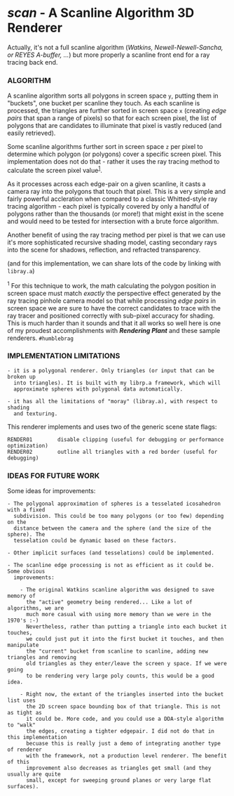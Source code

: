 
# _scan_ - A Scanline Algorithm 3D Renderer

Actually, it's not a full scanline algorithm (_Watkins, Newell-Newell-Sancha, or
REYES A-buffer, ..._) but more properly a scanline front end for a ray tracing
back end.

### ALGORITHM

A scanline algorithm sorts all polygons in screen space `y`, putting them in 
"buckets", one bucket per scanline they touch. As each scanline is processed, 
the triangles are further sorted in screen space `x` (creating _edge pairs_ 
that span a range of pixels) so that for each screen pixel, the list of polygons 
that are candidates to illuminate that pixel is vastly reduced (and easily retrieved).

Some scanline algorithms further sort in screen space `z` per pixel to determine which
polygon (or polygons) cover a specific screen pixel. This implementation does not 
do that - rather it uses the ray tracing method to calculate the screen pixel 
value<sup>[1](#screenprojmath)</sup>.

As it processes across each edge-pair on a given scanline, it casts a camera
ray into the polygons that touch that pixel. This is a very simple and fairly
powerful accleration when compared to a classic Whitted-style ray tracing 
algorithm - each pixel is typically covered by only a handful of polygons 
rather than the thousands (or more!) that might exist in the scene and would need 
to be tested for intersection with a brute force algorithm.

Another benefit of using the ray tracing method per pixel is that we can use
it's more sophisticated recursive shading model, casting secondary rays into
the scene for shadows, reflection, and refracted transparency.

(and for this implementation, we can share lots of the code by linking with `libray.a`)

<a name="screenprojmath"><sup>1</sup></a> For this technique to work, the math calculating the polygon position in screen space must match _exactly_ the perspective effect generated by the ray tracing pinhole camera model so that while processing _edge pairs_ in screen space we are sure to have the correct candidates to trace with the ray tracer and positioned correctly with sub-pixel accuracy for shading. This is much harder than it sounds and that it all works so well here is one of my proudest accomplishments with **_Rendering Plant_** and these sample renderers. `#humblebrag`


### IMPLEMENTATION LIMITATIONS

    - it is a polygonal renderer. Only triangles (or input that can be broken up
      into triangles). It is built with my librp.a framework, which will
      approximate spheres with polygonal data automatically.

    - it has all the limitations of "moray" (libray.a), with respect to shading
      and texturing.

This renderer implements and uses two of the generic scene state flags:

    RENDER01        disable clipping (useful for debugging or performance optimization)
    RENDER02        outline all triangles with a red border (useful for debugging)

### IDEAS FOR FUTURE WORK

Some ideas for improvements:

    - The polygonal approximation of spheres is a tesselated icosahedron with a fixed
      subdivision. This could be too many polygons (or too few) depending on the 
      distance between the camera and the sphere (and the size of the sphere). The
      tesselation could be dynamic based on these factors.

    - Other implicit surfaces (and tesselations) could be implemented.

    - The scanline edge processing is not as efficient as it could be. Some obvious
      improvements:

        - The original Watkins scanline algorithm was designed to save memory of
          the "active" geometry being rendered... Like a lot of algorithms, we are
          much more casual with using more memory than we were in the 1970's :-)
          Nevertheless, rather than putting a triangle into each bucket it touches,
          we could just put it into the first bucket it touches, and then manipulate
          the "current" bucket from scanline to scanline, adding new triangles and removing
          old triangles as they enter/leave the screen y space. If we were going
          to be rendering very large poly counts, this would be a good idea.

        - Right now, the extant of the triangles inserted into the bucket list uses
          the 2D screen space bounding box of that triangle. This is not as tight as
          it could be. More code, and you could use a DDA-style algorithm to "walk"
          the edges, creating a tighter edgepair. I did not do that in this implementation
          becuase this is really just a demo of integrating another type of renderer
          with the framework, not a production level renderer. The benefit of this
          improvement also decreases as triangles get small (and they usually are quite
          small, except for sweeping ground planes or very large flat surfaces).




